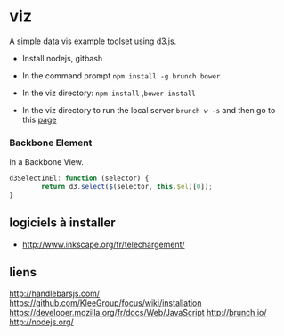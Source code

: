 viz
===
A simple data vis example toolset using d3.js.

- Install nodejs, gitbash

- In the command prompt `npm install -g brunch bower`
- In the viz directory: `npm install` ,`bower install`
- In the viz directory to run the local server `brunch w -s` and then go to this [page](http://localhost:3333)

### Backbone Element
In a Backbone View.
```javascript
d3SelectInEl: function (selector) {
        return d3.select($(selector, this.$el)[0]);
}
```

## logiciels à installer
- http://www.inkscape.org/fr/telechargement/

## liens
http://handlebarsjs.com/
https://github.com/KleeGroup/focus/wiki/installation
https://developer.mozilla.org/fr/docs/Web/JavaScript
http://brunch.io/
http://nodejs.org/
